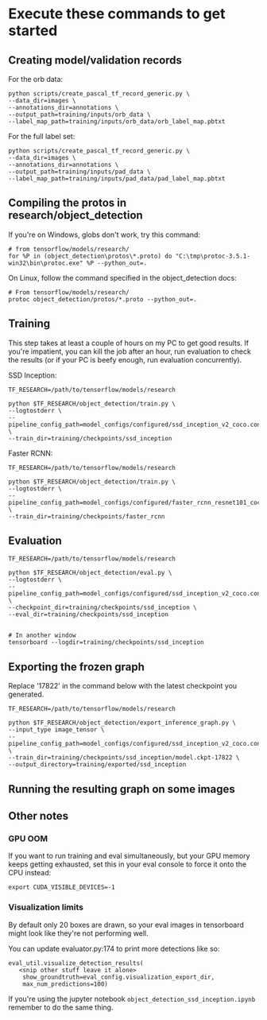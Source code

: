 # Execute these commands to get started


## Creating model/validation records

For the orb data:

```
python scripts/create_pascal_tf_record_generic.py \
--data_dir=images \
--annotations_dir=annotations \
--output_path=training/inputs/orb_data \
--label_map_path=training/inputs/orb_data/orb_label_map.pbtxt
```

For the full label set:

```
python scripts/create_pascal_tf_record_generic.py \
--data_dir=images \
--annotations_dir=annotations \
--output_path=training/inputs/pad_data \
--label_map_path=training/inputs/pad_data/pad_label_map.pbtxt
```

## Compiling the protos in research/object_detection

If you're on Windows, globs don't work, try this command:

```
# from tensorflow/models/research/
for %P in (object_detection\protos\*.proto) do "C:\tmp\protoc-3.5.1-win32\bin\protoc.exe" %P --python_out=.
```

On Linux, follow the command specified in the object_detection docs:

```
# From tensorflow/models/research/
protoc object_detection/protos/*.proto --python_out=.
```

## Training

This step takes at least a couple of hours on my PC to get good results. If
you're impatient, you can kill the job after an hour, run evaluation to
check the results (or if your PC is beefy enough, run evaluation concurrently).

SSD Inception:

```
TF_RESEARCH=/path/to/tensorflow/models/research

python $TF_RESEARCH/object_detection/train.py \
--logtostderr \
--pipeline_config_path=model_configs/configured/ssd_inception_v2_coco.config \
--train_dir=training/checkpoints/ssd_inception
```

Faster RCNN:

```
TF_RESEARCH=/path/to/tensorflow/models/research

python $TF_RESEARCH/object_detection/train.py \
--logtostderr \
--pipeline_config_path=model_configs/configured/faster_rcnn_resnet101_coco.config \
--train_dir=training/checkpoints/faster_rcnn
```

## Evaluation

```
TF_RESEARCH=/path/to/tensorflow/models/research

python $TF_RESEARCH/object_detection/eval.py \
--logtostderr \
--pipeline_config_path=model_configs/configured/ssd_inception_v2_coco.config \
--checkpoint_dir=training/checkpoints/ssd_inception \
--eval_dir=training/checkpoints/ssd_inception


# In another window
tensorboard --logdir=training/checkpoints/ssd_inception
```

## Exporting the frozen graph

Replace '17822' in the command below with the latest checkpoint you
generated.

```
TF_RESEARCH=/path/to/tensorflow/models/research

python $TF_RESEARCH/object_detection/export_inference_graph.py \
--input_type image_tensor \
--pipeline_config_path=model_configs/configured/ssd_inception_v2_coco.config \
--train_dir=training/checkpoints/ssd_inception/model.ckpt-17822 \
--output_directory=training/exported/ssd_inception
```

## Running the resulting graph on some images


## Other notes

### GPU OOM

If you want to run training and eval simultaneously, but your GPU memory keeps
getting exhausted, set this in your eval console to force it onto the CPU
instead:

```
export CUDA_VISIBLE_DEVICES=-1
```

### Visualization limits

By default only 20 boxes are drawn, so your eval images in tensorboard might
look like they're not performing well.

You can update evaluator.py:174 to print more detections like so:

```
eval_util.visualize_detection_results(
   <snip other stuff leave it alone>
    show_groundtruth=eval_config.visualization_export_dir,
    max_num_predictions=100)
```

If you're using the jupyter notebook `object_detection_ssd_inception.ipynb`
remember to do the same thing.
